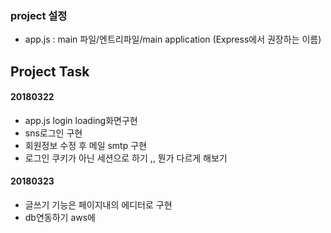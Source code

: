 ### project 설정
- app.js : main 파일/엔트리파일/main application (Express에서 권장하는 이름)

Project Task 
---
#### 20180322
- app.js login loading화면구현
- sns로그인 구현
- 회원정보 수정 후 메일 smtp 구현
- 로그인 쿠키가 아닌 세션으로 하기 ,, 뭔가 다르게 해보기

#### 20180323
- 글쓰기 기능은 페이지내의 에디터로 구현
- db연동하기 aws에 
